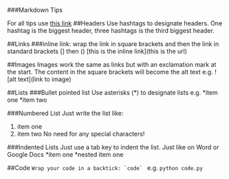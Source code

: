 ###Markdown Tips

For all tips use [this link](https://www.markdownguide.org/basic-syntax/)
##Headers
Use hashtags to designate headers. One hashtag is the biggest header, three hashtags is the third biggest header.

##Links
###inline link:
wrap the link in square brackets and then the link in standard brackets [] then ()
[this is the inline link](this is the url)

##Images
Images work the same as links but with an exclamation mark at the start. The content in the square brackets will become the alt text
e.g. ![alt text](link to image)

##Lists
###Bullet pointed list
Use asterisks (*) to designate lists
e.g.
*item one
*item two

###Numbered List
Just write the list like:
1. item one
2. item two
No need for any special characters!

###Indented Lists
Just use a tab key to indent the list. Just like on Word or Google Docs
*item one
    *nested item one


##Code
``Wrap your code in a backtick: `code` ``
e.g. `python code.py`



